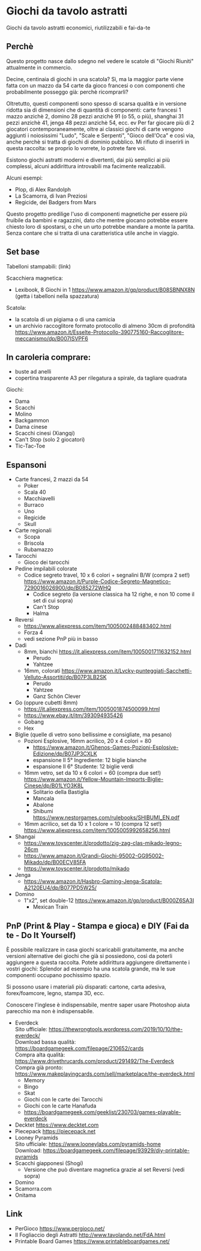 # Giochi da tavolo astratti
Giochi da tavolo astratti economici, riutilizzabili e fai-da-te

## Perchè
Questo progetto nasce dallo sdegno nel vedere le scatole di "Giochi Riuniti" attualmente in commercio.

Decine, centinaia di giochi in una scatola? Sì, ma la maggior parte viene fatta con un mazzo da 54 carte da gioco francesi o con componenti che probabilmente posseggo già: perchè ricomprarli?

Oltretutto, questi componenti sono spesso di scarsa qualità e in versione ridotta sia di dimensioni che di quantità di componenti: carte francesi 1 mazzo anzichè 2, domino 28 pezzi anzichè 91 (o 55, o più), shanghai 31 pezzi anzichè 41, jenga 48 pezzi anzichè 54, ecc.
ev
Per far giocare più di 2 giocatori contemporaneamente, oltre ai classici giochi di carte vengono aggiunti i noiosissimi "Ludo", "Scale e Serpenti", "Gioco dell'Oca" e così via, anche perchè si tratta di giochi di dominio pubblico. Mi rifiuto di inserirli in questa raccolta: se proprio lo vorrete, lo potrete fare voi.

Esistono giochi astratti moderni e divertenti, dai più semplici ai più complessi, alcuni addirittura introvabili ma facimente realizzabili. 

Alcuni esempi: 
  - Plop, di Alex Randolph
  - La Scamorra, di Ivan Preziosi
  - Regicide, dei Badgers from Mars

Questo progetto predilige l'uso di componenti magnetiche per essere più fruibile da bambini e ragazzini, dato che mentre giocano potrebbe essere chiesto loro di spostarsi, o che un urto potrebbe mandare a monte la partita. Senza contare che si tratta di una caratteristica utile anche in viaggio.

## Set base
Tabelloni stampabili:
(link)

Scacchiera magnetica:
- Lexibook, 8 Giochi in 1 https://www.amazon.it/gp/product/B08SBNNX8N (getta i tabelloni nella spazzatura)

Scatola:
  - la scatola di un pigiama o di una camicia
  - un archivio raccoglitore formato protocollo di almeno 30cm di profondità https://www.amazon.it/Esselte-Protocollo-390775160-Raccoglitore-meccanismo/dp/B007ISVPF6

In caroleria comprare:
- 
- buste ad anelli
- copertina trasparente A3 per rilegatura a spirale, da tagliare quadrata


Giochi:
- Dama
- Scacchi
- Molino
- Backgammon
- Dama cinese
- Scacchi cinesi (Xiangqi)
- Can't Stop (solo 2 giocatori)
- Tic-Tac-Toe

## Espansoni
- Carte francesi, 2 mazzi da 54
  - Poker
  - Scala 40
  - Macchiavelli
  - Burraco
  - Uno
  - Regicide
  - Skull
- Carte regionali
  - Scopa
  - Briscola
  - Rubamazzo
- Tarocchi
  - Gioco dei tarocchi
- Pedine impilabili colorate
  - Codice segreto travel, 10 x 6 colori + segnalini B/W (compra 2 set!) https://www.amazon.it/Purple-Codice-Segreto-Magnetico-7290016026900/dp/B085272WHQ
    - Codice segreto (la versione classica ha 12 righe, e non 10 come il set di cui sopra)
    - Can't Stop
    - Halma
- Reversi
  - https://www.aliexpress.com/item/1005002488483402.html
  - Forza 4
  - vedi sezione PnP più in basso
- Dadi
  - 8mm, bianchi https://it.aliexpress.com/item/1005001711632152.html
    - Perudo
    - Yahtzee
  - 16mm, colorati https://www.amazon.it/Lvcky-punteggiati-Sacchetti-Velluto-Assortiti/dp/B07P3LB2SK
    - Perudo
    - Yahtzee
    - Ganz Schön Clever
- Go (oppure cubetti 8mm)
  - https://it.aliexpress.com/item/1005001874500099.html
  - https://www.ebay.it/itm/393094935426
  - Gobang
  - Hex
- Biglie (quelle di vetro sono bellissime e consigliate, ma pesano)
  - Pozioni Esplosive, 16mm acrilico, 20 x 4 colori = 80
    -  https://www.amazon.it/Ghenos-Games-Pozioni-Esplosive-Edizione/dp/B07JP3CXLK
    -  espansione Il 5° Ingrediente: 12 biglie bianche
    -  espansione Il 6° Studente: 12 biglie verdi
  - 16mm vetro, set da 10 x 6 colori = 60 (compra due set!) https://www.amazon.it/Yellow-Mountain-Imports-Biglie-Cinese/dp/B01LYO3K8L
    - Solitario della Bastiglia
    - Mancala
    - Abalone
    - Shibumi https://www.nestorgames.com/rulebooks/SHIBUMI_EN.pdf
  - 16mm acrilico, set da 10 x 1 colore = 10 (compra 12 set!) https://www.aliexpress.com/item/1005005992658256.html
- Shangai
  - https://www.toyscenter.it/prodotto/zig-zag-clas-mikado-legno-26cm
  - https://www.amazon.it/Grandi-Giochi-95002-GG95002-Mikado/dp/B00ECV85FA
  - https://www.toyscenter.it/prodotto/mikado
- Jenga
  - https://www.amazon.it/Hasbro-Gaming-Jenga-Scatola-A2120EU4/dp/B077PD5W25/
- Domino
  - 1"x2", set double-12 https://www.amazon.it/gp/product/B000Z6SA3I
    - Mexican Train

## PnP (Print & Play - Stampa e gioca) e DIY (Fai da te - Do It Yourself)
È possibile realizzare in casa giochi scaricabili gratuitamente, ma anche versioni alternative dei giochi che già si possiedono, così da poterli aggiungere a questa raccolta. Potete addirittura aggiungere direttamente i vostri giochi: Splendor ad esempio ha una scatola grande, ma le sue componenti occupano pochissimo spazio.

Si possono usare i materiali più disparati: cartone, carta adesiva, forex/foamcore, legno, stampa 3D, ecc.

Conoscere l'inglese è indispensabile, mentre saper usare Photoshop aiuta parecchio ma non è indispensabile.

- Everdeck  
Sito ufficiale: https://thewrongtools.wordpress.com/2019/10/10/the-everdeck/  
Download bassa qualità: https://boardgamegeek.com/filepage/210652/cards  
Compra alta qualità: https://www.drivethrucards.com/product/291492/The-Everdeck  
Compra già pronto: https://www.makeplayingcards.com/sell/marketplace/the-everdeck.html  
  - Memory
  - Bingo
  - Skat
  - Giochi con le carte dei Tarocchi
  - Giochi con le carte Hanafuda
  - https://boardgamegeek.com/geeklist/230703/games-playable-everdeck
- Decktet https://www.decktet.com
- Piecepack https://piecepack.net
- Looney Pyramids  
Sito ufficiale: https://www.looneylabs.com/pyramids-home  
Download: https://boardgamegeek.com/filepage/93929/diy-printable-pyramids  
- Scacchi giapponesi (Shogi)
  - Versione che può diventare magnetica grazie al set Reversi (vedi sopra)
- Domino
- Scamorra.com
- Onitama

## Link
- PerGioco https://www.pergioco.net/
- Il Fogliaccio degli Astratti http://www.tavolando.net/FdA.html
- Printable Board Games https://www.printableboardgames.net/
